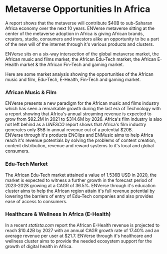 # Metaverse Opportunities In Africa

A report shows that the metaverse will contribute $40B to sub-Saharan Africa economy over the next 10 years. ENVerse metaverse sitting at the center of the metaverse adoption in Africa is giving African brands, creators, studio, consumers and investors alike an opportunity to be a part of the new will of the internet through it's various products and clusters.

ENVerse sits on a six-way intersection of the global metaverse market, the African music and films market, the African Edu-Tech market, the African E-Health market & the African Fin-Tech and gaming market.

Here are some market analysis showing the opportunities of the African music and film, Edu-Tech, E-Health, Fin-Tech and gaming market.

### African Music & Film

ENVerse presents a new paradigm for the African music and films industry which has seen a remarkable growth during the last era of Technology with a report showing that Africa's annual streaming revenue is expected to grow from $92.2M in 2021 to $314.6M by 2026. Africa's film industry is also not left behind as a _UNESCO_ report shows that Africa's film industry generates only $5B in annual revenue out of a potential $20B. \
ENVerse through it's products ENClips and ENMusic aims to help Africa reach it's revenue potentials by solving the problems of content creation, content distribution, revenue and reward systems to it's local and global consumers.

### Edu-Tech Market

The African Edu-Tech market attained a value of 1.536B USD in 2020, the market is expected to witness a further growth in the forecast period of 2023-2028 growing at a CAGR of 36.5%. ENVerse through it's education cluster aims to help the African region attain it's full revenue potential by lowering the barriers of entry of Edu-Tech companies and also provides ease of access to consumers.

### Healthcare & Wellness In Africa (E-Health)

In a recent _statista.com_ report the African E-Health revenue is projected to reach $10.42B by 2027 with an annual CAGR growth rate of 17.40% and an average revenue per user at $21.7. ENVerse through it's healthcare and wellness cluster aims to provide the needed ecosystem support for the growth of digital health in Africa.

